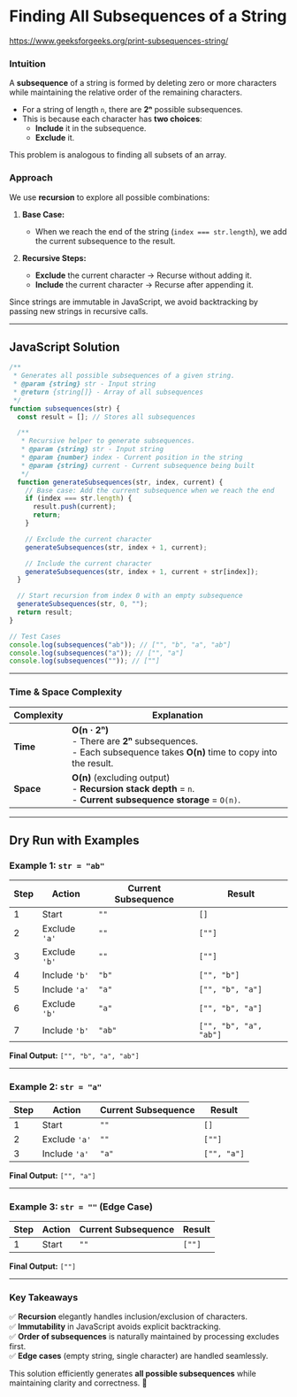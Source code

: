 # Finding All Subsequences of a String

https://www.geeksforgeeks.org/print-subsequences-string/

### **Intuition**

A **subsequence** of a string is formed by deleting zero or more characters while maintaining the relative order of the remaining characters.

- For a string of length `n`, there are **2ⁿ** possible subsequences.
- This is because each character has **two choices**:
  - **Include** it in the subsequence.
  - **Exclude** it.

This problem is analogous to finding all subsets of an array.

### **Approach**

We use **recursion** to explore all possible combinations:

1. **Base Case:**

   - When we reach the end of the string (`index === str.length`), we add the current subsequence to the result.

2. **Recursive Steps:**
   - **Exclude** the current character → Recurse without adding it.
   - **Include** the current character → Recurse after appending it.

Since strings are immutable in JavaScript, we avoid backtracking by passing new strings in recursive calls.

---

## **JavaScript Solution**

```javascript
/**
 * Generates all possible subsequences of a given string.
 * @param {string} str - Input string
 * @return {string[]} - Array of all subsequences
 */
function subsequences(str) {
  const result = []; // Stores all subsequences

  /**
   * Recursive helper to generate subsequences.
   * @param {string} str - Input string
   * @param {number} index - Current position in the string
   * @param {string} current - Current subsequence being built
   */
  function generateSubsequences(str, index, current) {
    // Base case: Add the current subsequence when we reach the end
    if (index === str.length) {
      result.push(current);
      return;
    }

    // Exclude the current character
    generateSubsequences(str, index + 1, current);

    // Include the current character
    generateSubsequences(str, index + 1, current + str[index]);
  }

  // Start recursion from index 0 with an empty subsequence
  generateSubsequences(str, 0, "");
  return result;
}

// Test Cases
console.log(subsequences("ab")); // ["", "b", "a", "ab"]
console.log(subsequences("a")); // ["", "a"]
console.log(subsequences("")); // [""]
```

---

### **Time & Space Complexity**

| Complexity | Explanation                                                                                                              |
| ---------- | ------------------------------------------------------------------------------------------------------------------------ |
| **Time**   | **O(n · 2ⁿ)** <br> - There are **2ⁿ** subsequences. <br> - Each subsequence takes **O(n)** time to copy into the result. |
| **Space**  | **O(n)** (excluding output) <br> - **Recursion stack depth** = `n`. <br> - **Current subsequence storage** = `O(n)`.     |

---

## **Dry Run with Examples**

### **Example 1: `str = "ab"`**

| Step | Action        | Current Subsequence | Result                 |
| ---- | ------------- | ------------------- | ---------------------- |
| 1    | Start         | `""`                | `[]`                   |
| 2    | Exclude `'a'` | `""`                | `[""]`                 |
| 3    | Exclude `'b'` | `""`                | `[""]`                 |
| 4    | Include `'b'` | `"b"`               | `["", "b"]`            |
| 5    | Include `'a'` | `"a"`               | `["", "b", "a"]`       |
| 6    | Exclude `'b'` | `"a"`               | `["", "b", "a"]`       |
| 7    | Include `'b'` | `"ab"`              | `["", "b", "a", "ab"]` |

**Final Output:** `["", "b", "a", "ab"]`

---

### **Example 2: `str = "a"`**

| Step | Action        | Current Subsequence | Result      |
| ---- | ------------- | ------------------- | ----------- |
| 1    | Start         | `""`                | `[]`        |
| 2    | Exclude `'a'` | `""`                | `[""]`      |
| 3    | Include `'a'` | `"a"`               | `["", "a"]` |

**Final Output:** `["", "a"]`

---

### **Example 3: `str = ""` (Edge Case)**

| Step | Action | Current Subsequence | Result |
| ---- | ------ | ------------------- | ------ |
| 1    | Start  | `""`                | `[""]` |

**Final Output:** `[""]`

---

### **Key Takeaways**

✅ **Recursion** elegantly handles inclusion/exclusion of characters.  
✅ **Immutability** in JavaScript avoids explicit backtracking.  
✅ **Order of subsequences** is naturally maintained by processing excludes first.  
✅ **Edge cases** (empty string, single character) are handled seamlessly.

This solution efficiently generates **all possible subsequences** while maintaining clarity and correctness. 🚀
